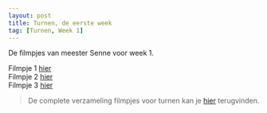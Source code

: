 ```yaml
---
layout: post
title: Turnen, de eerste week
tag: [Turnen, Week 1]
---
```

De filmpjes van meester Senne voor week 1.

Filmpje 1 [hier](https://CloudStation-BJ-IT.fr.quickconnect.to/vs/sharing/h0nQJRsq#!aG9tZV92aWRlby0yOA==)  
Filmpje 2 [hier](https://CloudStation-BJ-IT.fr.quickconnect.to/vs/sharing/h0nQJRsq#!aG9tZV92aWRlby0yOQ==)  
Filmpje 3 [hier](https://CloudStation-BJ-IT.fr.quickconnect.to/vs/sharing/h0nQJRsq#!aG9tZV92aWRlby0zMA==)  

> De complete verzameling filmpjes voor turnen kan je [hier](/Turnen) terugvinden.
